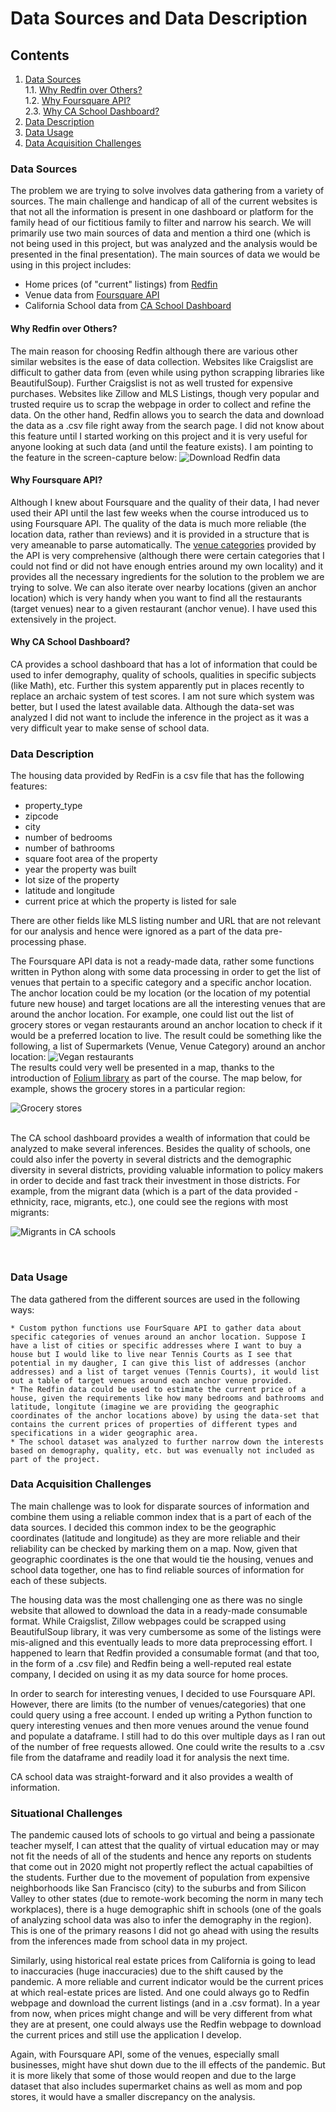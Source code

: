 # Data Sources and Data Description

## Contents
1. [Data Sources](#data-sources)<br>
    1.1. [Why Redfin over Others?](#why-redfin)<br>
    1.2. [Why Foursquare API?](#why-foursquare)<br>
    2.3. [Why CA School Dashboard?](#why-ca-school-dashboard)<br>
2. [Data Description](#data-description)
3. [Data Usage](#data-usage)<br>
4. [Data Acquisition Challenges](#data-acq-challenges)

### Data Sources<a name="data-sources"></a>

The problem we are trying to solve involves data gathering from a variety of sources. The main challenge and handicap of all of the current websites is that not all the information is present in one dashboard or platform for the family head of our fictitious family to filter and narrow his search. We will primarily use two main sources of data and mention a third one (which is not being used in this project, but was analyzed and the analysis would be presented in the final presentation). The main sources of data we would be using in this project includes:

  * Home prices (of "current" listings) from [Redfin](https://www.redfin.com/)
  * Venue data from [Foursquare API](https://developer.foursquare.com/docs/api-reference/venues/categories/)
  * California School data from [CA School Dashboard](https://www.cde.ca.gov/ta/ac/cm/#)
  
#### Why Redfin over Others?<a name="why-redfin"></a>

The main reason for choosing Redfin although there are various other similar websites is the ease of data collection. Websites like Craigslist are difficult to gather data from (even while using python scrapping libraries like BeautifulSoup). Further Craigslist is not as well trusted for expensive purchases. Websites like Zillow and MLS Listings, though very popular and trusted require us to scrap the webpage in order to collect and refine the data. On the other hand, Redfin allows you to search the data and download the data as a .csv file right away from the search page. I did not know about this feature until I started working on this project and it is very useful for anyone looking at such data (and until the feature exists). I am pointing to the feature in the screen-capture below:
![Download Redfin data](./assets/redfin_data_csv_download.PNG)

#### Why Foursquare API?<a name="why-foursquare"></a>

Although I knew about Foursquare and the quality of their data, I had never used their API until the last few weeks when the course introduced us to using Foursquare API. The quality of the data is much more reliable (the location data, rather than reviews) and it is provided in a structure that is very ameanable to parse automatically. The [venue categories](https://developer.foursquare.com/docs/build-with-foursquare/categories/) provided by the API is very comprehensive (although there were certain categories that I could not find or did not have enough entries around my own locality) and it provides all the necessary ingredients for the solution to the problem we are trying to solve. We can also iterate over nearby locations (given an anchor location) which is very handy when you want to find all the restaurants (target venues) near to a given restaurant (anchor venue). I have used this extensively in the project.

#### Why CA School Dashboard?<a name=#why-ca-school-dashboard></a>

CA provides a school dashboard that has a lot of information that could be used to infer demography, quality of schools, qualities in specific subjects (like Math), etc. Further this system apparently put in places recently to replace an archaic system of test scores. I am not sure which system was better, but I used the latest available data. Although the data-set was analyzed I did not want to include the inference in the project as it was a very difficult year to make sense of school data. 

### Data Description<a name="data-description"></a>

The housing data provided by RedFin is a csv file that has the following features:
* property_type
* zipcode
* city
* number of bedrooms
* number of bathrooms
* square foot area of the property
* year the property was built
* lot size of the property
* latitude and longitude
* current price at which the property is listed for sale

There are other fields like MLS listing number and URL that are not relevant for our analysis and hence were ignored as a part of the data pre-processing phase.

The Foursquare API data is not a ready-made data, rather some functions written in Python along with some data processing in order to get the list of venues that pertain to a specific category and a specific anchor location. The anchor location could be my location (or the location of my potential future new house) and target locations are all the interesting venues that are around the anchor location. For example, one could list out the list of grocery stores or vegan restaurants around an anchor location to check if it would be a preferred location to live. The result could be something like the following, a list of Supermarkets (Venue, Venue Category) around an anchor location:
![Vegan restaurants](./assets/places_of_int.PNG)
<br>
The results could very well be presented in a map, thanks to the introduction of [Folium library](https://python-visualization.github.io/folium/) as part of the course. The map below, for example, shows the grocery stores in a particular region:<br>

![Grocery stores](./assets/grocery_stores.PNG)

<br>
The CA school dashboard provides a wealth of information that could be analyzed to make several inferences. Besides the quality of schools, one could also infer the poverty in several districts and the demographic diversity in several districts, providing valuable information to policy makers in order to decide and fast track their investment in those districts. For example, from the migrant data (which is a part of the data provided - ethnicity, race, migrants, etc.), one could see the regions with most migrants:
<br>

![Migrants in CA schools](./assets/migrants_schools.PNG)

<br>

### Data Usage<a name="data-usage"></a>

The data gathered from the different sources are used in the following ways:

    * Custom python functions use FourSquare API to gather data about specific categories of venues around an anchor location. Suppose I have a list of cities or specific addresses where I want to buy a house but I would like to live near Tennis Courts as I see that potential in my daugher, I can give this list of addresses (anchor addresses) and a list of target venues (Tennis Courts), it would list out a table of target venues around each anchor venue provided. 
    * The Redfin data could be used to estimate the current price of a house, given the requirements like how many bedrooms and bathrooms and latitude, longitute (imagine we are providing the geographic coordinates of the anchor locations above) by using the data-set that contains the current prices of properties of different types and specifications in a wider geographic area.
    * The school dataset was analyzed to further narrow down the interests based on demography, quality, etc. but was evenually not included as part of the project.

### Data Acquisition Challenges<a name="data-acq-challenges"></a>

The main challenge was to look for disparate sources of information and combine them using a reliable common index that is a part of each of the data sources. I decided this common index to be the geographic coordinates (latitude and longitude) as they are more reliable and their reliability can be checked by marking them on a map. Now, given that geographic coordinates is the one that would tie the housing, venues and school data together, one has to find reliable sources of information for each of these subjects. 

The housing data was the most challenging one as there was no single website that allowed to download the data in a ready-made consumable format. While Craigslist, Zillow webpages could be scrapped using BeautifulSoup library, it was very cumbersome as some of the listings were mis-aligned and this eventually leads to more data preprocessing effort. I happened to learn that Redfin provided a consumable format (and that too, in the form of a .csv file) and Redfin being a well-reputed real estate company, I decided on using it as my data source for home proces.

In order to search for interesting venues, I decided to use Foursquare API. However, there are limits (to the number of venues/categories) that one could query using a free account. I ended up writing a Python function to query interesting venues and then more venues around the venue found and populate a dataframe. I still had to do this over multiple days as I ran out of the number of free requests allowed. One could write the results to a .csv file from the dataframe and readily load it for analysis the next time.

CA school data was straight-forward and it also provides a wealth of information. 

### Situational Challenges<a name="sit-challenges"></a>

The pandemic caused lots of schools to go virtual and being a passionate teacher myself, I can attest that the quality of virtual education may or may not fit the needs of all of the students and hence any reports on students that come out in 2020 might not propertly reflect the actual capabilties of the students. Further due to the movement of population from expensive neighborhoods like San Francisco (city) to the suburbs and from Silicon Valley to other states (due to remote-work becoming the norm in many tech workplaces), there is a huge demographic shift in schools (one of the goals of analyzing school data was also to infer the demography in the region). This is one of the primary reasons I did not go ahead with using the results from the inferences made from school data in my project.

Similarly, using historical real estate prices from California is going to lead to inaccuracies (huge inaccuracies) due to the shift caused by the pandemic. A more reliable and current indicator would be the current prices at which real-estate prices are listed. And one could always go to Redfin webpage and download the current listings (and in a .csv format). In a year from now, when prices might change and will be very different from what they are at present, one could always use the Redfin webpage to download the current prices and still use the application I develop.

Again, with Foursquare API, some of the venues, especially small businesses, might have shut down due to the ill effects of the pandemic. But it is more likely that some of those would reopen and due to the large dataset that also includes supermarket chains as well as mom and pop stores, it would have a smaller discrepancy on the analysis.


